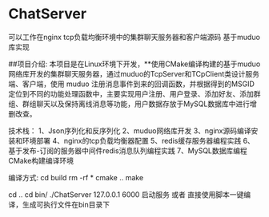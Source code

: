 # ChatServer
可以工作在nginx tcp负载均衡环境中的集群聊天服务器和客户端源码 基于muduo库实现




##项目介绍:
    本项目是在Linux环境下开发，**使用CMake编译构建的基于muduo网络库开发的集群聊天服务器，通过muduo的TcpServer和TCpClient类设计服务端、客户端，使用 muduo 注册消息事件到来的回调函数，并根据得到的MSGID定位到不同的功能处理函数中，主要实现用户注册、用户登录、添加好友、添加群组、群组聊天以及保持离线消息等功能，用户数据存放于MySQL数据库中进行增删改查。

技术栈：
1、Json序列化和反序列化
2、muduo网络库开发
3、nginx源码编译安装和环境部署
4、nginx的tcp负载均衡器配置
5、redis缓存服务器编程实践
6、基于发布-订阅的服务器中间件redis消息队列编程实践
7、MySQL数据库编程CMake构建编译环境

编译方式: 
cd build
rm -rf * 
cmake .. 
make

cd .. 
cd 
bin/ ./ChatServer 
127.0.0.1 6000 启动服务 
或者
直接使用脚本一键编译，生成可执行文件在bin目录下